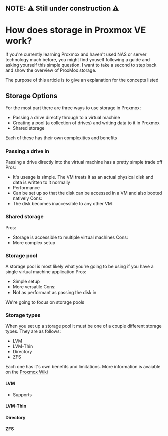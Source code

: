 ## NOTE: ⚠️ Still under construction ⚠️

# How does storage in Proxmox VE work?
If you're currently learning Proxmox and haven't used NAS or server technology much before, you might find youself following a guide and asking yourself this simple question. I want to take a second to step back and show the overview of ProxMox storage.

The purpose of this article is to give an explanation for the concepts listed

## Storage Options
For the most part there are three ways to use storage in Proxmox:
- Passing a drive directly through to a virtual machine
- Creating a pool (a collection of drives) and writing data to it in Proxmox
- Shared storage

Each of these has their own complexities and benefits

### Passing a drive in
Passing a drive directly into the virtual machine has a pretty simple trade off
Pros:
- It's useage is simple. The VM treats it as an actual physical disk and data is written to it normally
- Performance
- Can be set up so that the disk can be accessed in a VM and also booted natively
Cons:
- The disk becomes inaccessible to any other VM

### Shared storage
Pros:
- Storage is accessible to multiple virtual machines
Cons:
- More complex setup

### Storage pool
A storage pool is most likely what you're going to be using if you have a single virtual machine application
Pros:
- Simple setup
- More versatile
Cons:
- Not as performant as passing the disk in

We're going to focus on storage pools

### Storage types
When you set up a storage pool it must be one of a couple different storage types. 
They are as follows:
- LVM
- LVM-Thin
- Directory
- ZFS

Each one has it's own benefits and limitations. More information is avaiable on the [Proxmox Wiki](https://pve.proxmox.com/wiki/Storage)

#### LVM
- Supports 

#### LVM-Thin

#### Directory

#### ZFS